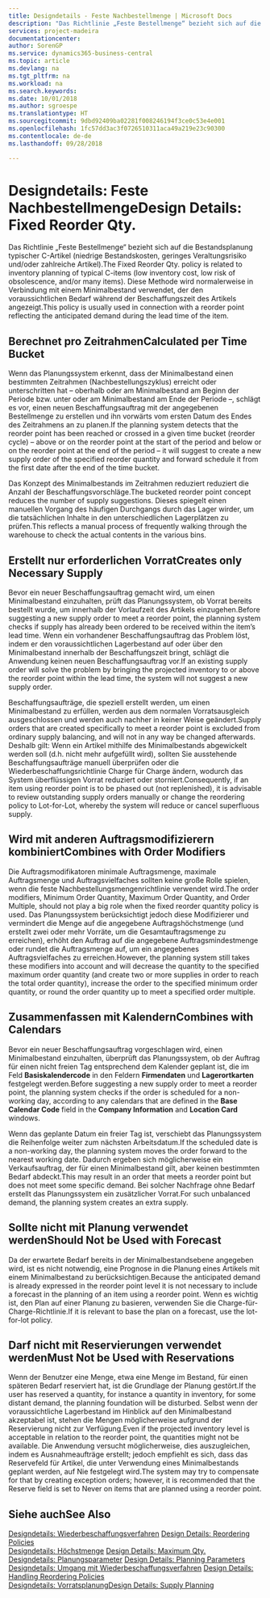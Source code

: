 ```yaml
---
title: Designdetails - Feste Nachbestellmenge | Microsoft Docs
description: "Das Richtlinie „Feste Bestellmenge“ bezieht sich auf die Bestandsplanung typischer C-Artikel (niedrige Bestandskosten, geringes Veraltungsrisiko und/oder zahlreiche Artikel). Diese Methode wird normalerweise in Verbindung mit einem Minimalbestand verwendet, der den voraussichtlichen Bedarf während der Beschaffungszeit des Artikels angezeigt."
services: project-madeira
documentationcenter: 
author: SorenGP
ms.service: dynamics365-business-central
ms.topic: article
ms.devlang: na
ms.tgt_pltfrm: na
ms.workload: na
ms.search.keywords: 
ms.date: 10/01/2018
ms.author: sgroespe
ms.translationtype: HT
ms.sourcegitcommit: 9dbd92409ba02281f008246194f3ce0c53e4e001
ms.openlocfilehash: 1fc57dd3ac3f0726510311aca49a219e23c90300
ms.contentlocale: de-de
ms.lasthandoff: 09/28/2018

---
```

# <a name="design-details-fixed-reorder-qty"></a><span data-ttu-id="d486f-104">Designdetails: Feste Nachbestellmenge</span><span class="sxs-lookup"><span data-stu-id="d486f-104">Design Details: Fixed Reorder Qty.</span></span>
<span data-ttu-id="d486f-105">Das Richtlinie „Feste Bestellmenge“ bezieht sich auf die Bestandsplanung typischer C-Artikel (niedrige Bestandskosten, geringes Veraltungsrisiko und/oder zahlreiche Artikel).</span><span class="sxs-lookup"><span data-stu-id="d486f-105">The Fixed Reorder Qty. policy is related to inventory planning of typical C-items (low inventory cost, low risk of obsolescence, and/or many items).</span></span> <span data-ttu-id="d486f-106">Diese Methode wird normalerweise in Verbindung mit einem Minimalbestand verwendet, der den voraussichtlichen Bedarf während der Beschaffungszeit des Artikels angezeigt.</span><span class="sxs-lookup"><span data-stu-id="d486f-106">This policy is usually used in connection with a reorder point reflecting the anticipated demand during the lead time of the item.</span></span>  

## <a name="calculated-per-time-bucket"></a><span data-ttu-id="d486f-107">Berechnet pro Zeitrahmen</span><span class="sxs-lookup"><span data-stu-id="d486f-107">Calculated per Time Bucket</span></span>  
 <span data-ttu-id="d486f-108">Wenn das Planungssystem erkennt, dass der Minimalbestand einen bestimmten Zeitrahmen (Nachbestellungszyklus) erreicht oder unterschritten hat – oberhalb oder am Minimalbestand am Beginn der Periode bzw. unter oder am Minimalbestand am Ende der Periode –, schlägt es vor, einen neuen Beschaffungsauftrag mit der angegebenen Bestellmenge zu erstellen und ihn vorwärts vom ersten Datum des Endes des Zeitrahmens an zu planen.</span><span class="sxs-lookup"><span data-stu-id="d486f-108">If the planning system detects that the reorder point has been reached or crossed in a given time bucket (reorder cycle) – above or on the reorder point at the start of the period and below or on the reorder point at the end of the period – it will suggest to create a new supply order of the specified reorder quantity and forward schedule it from the first date after the end of the time bucket.</span></span>  

 <span data-ttu-id="d486f-109">Das Konzept des Minimalbestands im Zeitrahmen reduziert reduziert die Anzahl der Beschaffungsvorschläge.</span><span class="sxs-lookup"><span data-stu-id="d486f-109">The bucketed reorder point concept reduces the number of supply suggestions.</span></span> <span data-ttu-id="d486f-110">Dieses spiegelt einen manuellen Vorgang des häufigen Durchgangs durch das Lager wirder, um die tatsächlichen Inhalte in den unterschiedlichen Lagerplätzen zu prüfen.</span><span class="sxs-lookup"><span data-stu-id="d486f-110">This reflects a manual process of frequently walking through the warehouse to check the actual contents in the various bins.</span></span>  

## <a name="creates-only-necessary-supply"></a><span data-ttu-id="d486f-111">Erstellt nur erforderlichen Vorrat</span><span class="sxs-lookup"><span data-stu-id="d486f-111">Creates only Necessary Supply</span></span>  
 <span data-ttu-id="d486f-112">Bevor ein neuer Beschaffungsauftrag gemacht wird, um einen Minimalbestand einzuhalten, prüft das Planungssystem, ob Vorrat bereits bestellt wurde, um innerhalb der Vorlaufzeit des Artikels einzugehen.</span><span class="sxs-lookup"><span data-stu-id="d486f-112">Before suggesting a new supply order to meet a reorder point, the planning system checks if supply has already been ordered to be received within the item’s lead time.</span></span> <span data-ttu-id="d486f-113">Wenn ein vorhandener Beschaffungsauftrag das Problem löst, indem er den voraussichtlichen Lagerbestand auf oder über den Minimalbestand innerhalb der Beschaffungszeit bringt, schlägt die Anwendung keinen neuen Beschaffungsauftrag vor.</span><span class="sxs-lookup"><span data-stu-id="d486f-113">If an existing supply order will solve the problem by bringing the projected inventory to or above the reorder point within the lead time, the system will not suggest a new supply order.</span></span>  

 <span data-ttu-id="d486f-114">Beschaffungsaufträge, die speziell erstellt werden, um einen Minimalbestand zu erfüllen, werden aus dem normalen Vorratsausgleich ausgeschlossen und werden auch nachher in keiner Weise geändert.</span><span class="sxs-lookup"><span data-stu-id="d486f-114">Supply orders that are created specifically to meet a reorder point is excluded from ordinary supply balancing, and will not in any way be changed afterwards.</span></span> <span data-ttu-id="d486f-115">Deshalb gilt: Wenn ein Artikel mithilfe des Minimalbestands abgewickelt werden soll (d.h. nicht mehr aufgefüllt wird), sollten Sie ausstehende Beschaffungsaufträge manuell überprüfen oder die Wiederbeschaffungsrichtlinie Charge für Charge ändern, wodurch das System überflüssigen Vorrat reduziert oder storniert.</span><span class="sxs-lookup"><span data-stu-id="d486f-115">Consequently, if an item using reorder point is to be phased out (not replenished), it is advisable to review outstanding supply orders manually or change the reordering policy to Lot-for-Lot, whereby the system will reduce or cancel superfluous supply.</span></span>  

## <a name="combines-with-order-modifiers"></a><span data-ttu-id="d486f-116">Wird mit anderen Auftragsmodifizierern kombiniert</span><span class="sxs-lookup"><span data-stu-id="d486f-116">Combines with Order Modifiers</span></span>  
 <span data-ttu-id="d486f-117">Die Auftragsmodifikatoren minimale Auftragsmenge, maximale Auftragsmenge und Auftragsvielfaches sollten keine große Rolle spielen, wenn die feste Nachbestellungsmengenrichtlinie verwendet wird.</span><span class="sxs-lookup"><span data-stu-id="d486f-117">The order modifiers, Minimum Order Quantity, Maximum Order Quantity, and Order Multiple, should not play a big role when the fixed reorder quantity policy is used.</span></span> <span data-ttu-id="d486f-118">Das Planungssystem berücksichtigt jedoch diese Modifizierer und vermindert die Menge auf die angegebene Auftragshöchstmenge (und erstellt zwei oder mehr Vorräte, um die Gesamtauftragsmenge zu erreichen), erhöht den Auftrag auf die angegebene Auftragsmindestmenge oder rundet die Auftragsmenge auf, um ein angegebenes Auftragsvielfaches zu erreichen.</span><span class="sxs-lookup"><span data-stu-id="d486f-118">However, the planning system still takes these modifiers into account and will decrease the quantity to the specified maximum order quantity (and create two or more supplies in order to reach the total order quantity), increase the order to the specified minimum order quantity, or round the order quantity up to meet a specified order multiple.</span></span>  

## <a name="combines-with-calendars"></a><span data-ttu-id="d486f-119">Zusammenfassen mit Kalendern</span><span class="sxs-lookup"><span data-stu-id="d486f-119">Combines with Calendars</span></span>  
 <span data-ttu-id="d486f-120">Bevor ein neuer Beschaffungsauftrag vorgeschlagen wird, einen Minimalbestand einzuhalten, überprüft das Planungssystem, ob der Auftrag für einen nicht freien Tag entsprechend dem Kalender geplant ist, die im Feld **Basiskalendercode** in den Feldern **Firmendaten** und **Lagerortkarten** festgelegt werden.</span><span class="sxs-lookup"><span data-stu-id="d486f-120">Before suggesting a new supply order to meet a reorder point, the planning system checks if the order is scheduled for a non-working day, according to any calendars that are defined in the **Base Calendar Code** field in the **Company Information** and **Location Card** windows.</span></span>  

 <span data-ttu-id="d486f-121">Wenn das geplante Datum ein freier Tag ist, verschiebt das Planungssystem die Reihenfolge weiter zum nächsten Arbeitsdatum.</span><span class="sxs-lookup"><span data-stu-id="d486f-121">If the scheduled date is a non-working day, the planning system moves the order forward to the nearest working date.</span></span> <span data-ttu-id="d486f-122">Dadurch ergeben sich möglicherweise ein Verkaufsauftrag, der für einen Minimalbestand gilt, aber keinen bestimmten Bedarf abdeckt.</span><span class="sxs-lookup"><span data-stu-id="d486f-122">This may result in an order that meets a reorder point but does not meet some specific demand.</span></span> <span data-ttu-id="d486f-123">Bei solcher Nachfrage ohne Bedarf erstellt das Planungssystem ein zusätzlicher Vorrat.</span><span class="sxs-lookup"><span data-stu-id="d486f-123">For such unbalanced demand, the planning system creates an extra supply.</span></span>  

## <a name="should-not-be-used-with-forecast"></a><span data-ttu-id="d486f-124">Sollte nicht mit Planung verwendet werden</span><span class="sxs-lookup"><span data-stu-id="d486f-124">Should Not be Used with Forecast</span></span>  
 <span data-ttu-id="d486f-125">Da der erwartete Bedarf bereits in der Minimalbestandsebene angegeben wird, ist es nicht notwendig, eine Prognose in die Planung eines Artikels mit einem Minimalbestand zu berücksichtigen.</span><span class="sxs-lookup"><span data-stu-id="d486f-125">Because the anticipated demand is already expressed in the reorder point level it is not necessary to include a forecast in the planning of an item using a reorder point.</span></span> <span data-ttu-id="d486f-126">Wenn es wichtig ist, den Plan auf einer Planung zu basieren, verwenden Sie die Charge-für-Charge-Richtlinie.</span><span class="sxs-lookup"><span data-stu-id="d486f-126">If it is relevant to base the plan on a forecast, use the lot-for-lot policy.</span></span>  

## <a name="must-not-be-used-with-reservations"></a><span data-ttu-id="d486f-127">Darf nicht mit Reservierungen verwendet werden</span><span class="sxs-lookup"><span data-stu-id="d486f-127">Must Not be Used with Reservations</span></span>  
 <span data-ttu-id="d486f-128">Wenn der Benutzer eine Menge, etwa eine Menge im Bestand, für einen späteren Bedarf reserviert hat, ist die Grundlage der Planung gestört.</span><span class="sxs-lookup"><span data-stu-id="d486f-128">If the user has reserved a quantity, for instance a quantity in inventory, for some distant demand, the planning foundation will be disturbed.</span></span> <span data-ttu-id="d486f-129">Selbst wenn der voraussichtliche Lagerbestand im Hinblick auf den Minimalbestand akzeptabel ist, stehen die Mengen möglicherweise aufgrund der Reservierung nicht zur Verfügung.</span><span class="sxs-lookup"><span data-stu-id="d486f-129">Even if the projected inventory level is acceptable in relation to the reorder point, the quantities might not be available.</span></span> <span data-ttu-id="d486f-130">Die Anwendung versucht möglicherweise, dies auszugleichen, indem es Ausnahmeaufträge erstellt; jedoch empfiehlt es sich, dass das Reservefeld für Artikel, die unter Verwendung eines Minimalbestands geplant werden, auf Nie festgelegt wird.</span><span class="sxs-lookup"><span data-stu-id="d486f-130">The system may try to compensate for that by creating exception orders; however, it is recommended that the Reserve field is set to Never on items that are planned using a reorder point.</span></span>  

## <a name="see-also"></a><span data-ttu-id="d486f-131">Siehe auch</span><span class="sxs-lookup"><span data-stu-id="d486f-131">See Also</span></span>  
 <span data-ttu-id="d486f-132">[Designdetails: Wiederbeschaffungsverfahren](design-details-reordering-policies.md) </span><span class="sxs-lookup"><span data-stu-id="d486f-132">[Design Details: Reordering Policies](design-details-reordering-policies.md) </span></span>  
 <span data-ttu-id="d486f-133">[Designdetails: Höchstmenge](design-details-maximum-qty.md) </span><span class="sxs-lookup"><span data-stu-id="d486f-133">[Design Details: Maximum Qty.](design-details-maximum-qty.md) </span></span>  
 <span data-ttu-id="d486f-134">[Designdetails: Planungsparameter](design-details-planning-parameters.md) </span><span class="sxs-lookup"><span data-stu-id="d486f-134">[Design Details: Planning Parameters](design-details-planning-parameters.md) </span></span>  
 <span data-ttu-id="d486f-135">[Designdetails: Umgang mit Wiederbeschaffungsverfahren](design-details-handling-reordering-policies.md) </span><span class="sxs-lookup"><span data-stu-id="d486f-135">[Design Details: Handling Reordering Policies](design-details-handling-reordering-policies.md) </span></span>  
 [<span data-ttu-id="d486f-136">Designdetails: Vorratsplanung</span><span class="sxs-lookup"><span data-stu-id="d486f-136">Design Details: Supply Planning</span></span>](design-details-supply-planning.md)

